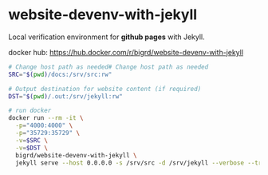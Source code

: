 # website-devenv-with-jekyll

Local verification environment for **github pages** with Jekyll.

docker hub: <https://hub.docker.com/r/bigrd/website-devenv-with-jekyll>

```sh
# Change host path as needed# Change host path as needed
SRC="$(pwd)/docs:/srv/src:rw"

# Output destination for website content (if required)
DST="$(pwd)/.out:/srv/jekyll:rw"

# run docker
docker run --rm -it \
  -p="4000:4000" \
  -p="35729:35729" \
  -v=$SRC \
  -v=$DST \
  bigrd/website-devenv-with-jekyll \
  jekyll serve --host 0.0.0.0 -s /srv/src -d /srv/jekyll --verbose --trace --watch --livereload --force_polling --incremental
```
